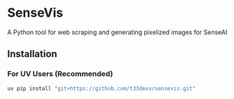 # SenseVis

A Python tool for web scraping and generating pixelized images for SenseAI 

## Installation

### For UV Users (Recommended)
```bash
uv pip install "git+https://github.com/t33devv/sensevis.git"